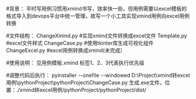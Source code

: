 #背景：
平时写用例习惯用xmind书写，效率快一些，但用例需要以excel模板的格式导入到devops平台中统一管理，故写一个小工具实现xmind用例向excel用例转换

#文件结构：
ChangeXmind.py #实现xmind文件转换成excel文件
Template.py #excel文件样式
ChangeCase.py #使用tkinter库生成可视化组件
ChangeExcel.py #excel用例转换成xmind(未完成）

#使用说明：
见用例模板.xmind
标签1、2、3代表执行优先级

#调整代码后执行：
pyinstaller --onefile --windowed D:\Project\xmind转excel用例\pythonProject\pythonProject\ChangeCase.py
生成.exe文件，位置：./xmind转excel用例/pythonProject/pythonProject/dist/
